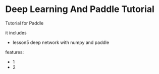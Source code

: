 # Deep Learning And Paddle Tutorial

Tutorial for Paddle

it includes
* lesson5  deep network with numpy and paddle

features:
* 1
* 2

